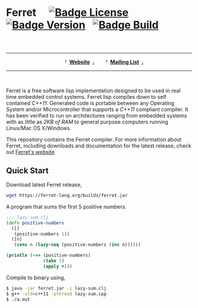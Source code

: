 <h1>

Ferret 
[![Badge License]][License] 
[![Badge Version]][Website] 
[![Badge Build]][Travis]

</h1>

<br>

---

<div align = 'center'>

  **⸢ [Website] ⸥**
  **⸢ [Mailing List] ⸥**

</div>

---

<br>

Ferret is a free software lisp implementation designed to be used in
real time embedded control systems. Ferret lisp compiles down to self
contained *C++11*. Generated code is portable between any Operating
System and/or Microcontroller that supports a *C++11* compliant
compiler. It has been verified to run on architectures ranging from
embedded systems with as little as *2KB of RAM* to general purpose
computers running Linux/Mac OS X/Windows.

This repository contains the Ferret compiler. For more information about Ferret, 
including downloads and documentation for the latest release, check 
out [Ferret's website][Website]

## Quick Start

Download latest Ferret release,

```bash
wget https://ferret-lang.org/builds/ferret.jar
```

A program that sums the first 5 positive numbers. 

```clojure
;;; lazy-sum.clj
(defn positive-numbers
  ([]
   (positive-numbers 1))
  ([n]
   (cons n (lazy-seq (positive-numbers (inc n))))))

(println (->> (positive-numbers)
              (take 5)
              (apply +)))
```

Compile to binary using,

```bash
$ java -jar ferret.jar -i lazy-sum.clj
$ g++ -std=c++11 -pthread lazy-sum.cpp
$ ./a.out
```

<!----------------------------------------------------------------------------->

[Badge Version]: https://badge.fury.io/gh/nakkaya%2Fferret.svg
[Badge Build]: https://travis-ci.org/nakkaya/ferret.svg?branch=master
[Badge License]: https://img.shields.io/badge/License-BSD%202--Clause-orange.svg

[Mailing List]: https://groups.google.com/forum/#!forum/ferret-lang
[Website]: https://ferret-lang.org
[Travis]: https://travis-ci.org/nakkaya/ferret/builds 'CI Build Status'

[License]: LICENSE
